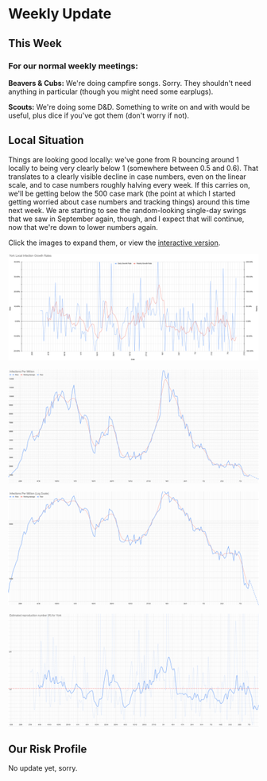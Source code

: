 # Weekly Update

## This Week

### For our normal weekly meetings:

**Beavers & Cubs:** We're doing campfire songs. Sorry. They shouldn't need anything in particular (though you might need some earplugs).

**Scouts:** We're doing some D&D. Something to write on and with would be useful, plus dice if you've got them (don't worry if not). 

## Local Situation
Things are looking good locally: we've gone from R bouncing around 1 locally to being very clearly below 1 (somewhere between 0.5 and 0.6). That translates to a clearly visible decline in case numbers, even on the linear scale, and to case numbers roughly halving every week. If this carries on, we'll be getting below the 500 case mark (the point at which I started getting worried about case numbers and tracking things) around this time next week. We are starting to see the random-looking single-day swings that we saw in September again, though, and I expect that will continue, now that we're down to lower numbers again. 

Click the images to expand them, or view the [interactive version](https://docs.google.com/spreadsheets/d/e/2PACX-1vS9DCaYpz3qqDbUsptGQO4c-84a3vYQaBk7UtJyolObCJknCxbLY8Zqz3-4EuPindtvnX_6W368Vt3l/pubhtml?gid=1059409691&single=false).

<a href="g221.png">![Growth Rate Graph](g221.png)</a>

<a href="g222.png">![Case Graph](g222.png)</a>

<a href="g224.png">![Log-scale case graph](g224.png)</a>

<a href="g225.png">![R graph](g225.png)</a>

## Our Risk Profile

No update yet, sorry.

